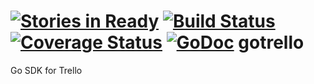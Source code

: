 [![Stories in Ready](https://badge.waffle.io/aggieben/trello.png?label=ready&title=Ready)](https://waffle.io/aggieben/trello)
[![Build Status](https://travis-ci.org/aggieben/trello.png?branch=master)](https://travis-ci.org/aggieben/trello)
[![Coverage Status](https://coveralls.io/repos/aggieben/gotrello/badge.png?branch=master)](https://coveralls.io/r/aggieben/gotrello?branch=master)
[![GoDoc](https://godoc.org/github.com/aggieben/trello?status.png)](https://godoc.org/github.com/aggieben/trello)
gotrello
========

Go SDK for Trello
